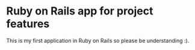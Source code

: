 # Ruby on Rails app for project features

This is my first application in Ruby on Rails so please be understanding :).


